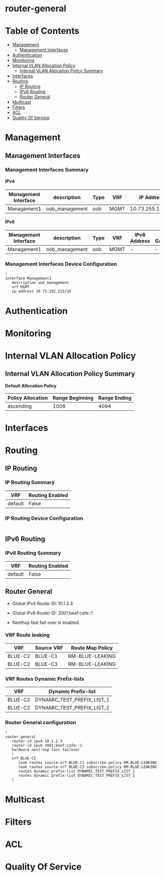 # router-general
# Table of Contents

- [Management](#management)
  - [Management Interfaces](#management-interfaces)
- [Authentication](#authentication)
- [Monitoring](#monitoring)
- [Internal VLAN Allocation Policy](#internal-vlan-allocation-policy)
  - [Internal VLAN Allocation Policy Summary](#internal-vlan-allocation-policy-summary)
- [Interfaces](#interfaces)
- [Routing](#routing)
  - [IP Routing](#ip-routing)
  - [IPv6 Routing](#ipv6-routing)
  - [Router General](#router-general)
- [Multicast](#multicast)
- [Filters](#filters)
- [ACL](#acl)
- [Quality Of Service](#quality-of-service)

# Management

## Management Interfaces

### Management Interfaces Summary

#### IPv4

| Management Interface | description | Type | VRF | IP Address | Gateway |
| -------------------- | ----------- | ---- | --- | ---------- | ------- |
| Management1 | oob_management | oob | MGMT | 10.73.255.122/24 | 10.73.255.2 |

#### IPv6

| Management Interface | description | Type | VRF | IPv6 Address | IPv6 Gateway |
| -------------------- | ----------- | ---- | --- | ------------ | ------------ |
| Management1 | oob_management | oob | MGMT | - | - |

### Management Interfaces Device Configuration

```eos
!
interface Management1
   description oob_management
   vrf MGMT
   ip address 10.73.255.122/24
```

# Authentication

# Monitoring

# Internal VLAN Allocation Policy

## Internal VLAN Allocation Policy Summary

**Default Allocation Policy**

| Policy Allocation | Range Beginning | Range Ending |
| ------------------| --------------- | ------------ |
| ascending | 1006 | 4094 |

# Interfaces

# Routing

## IP Routing

### IP Routing Summary

| VRF | Routing Enabled |
| --- | --------------- |
| default | False |

### IP Routing Device Configuration

```eos
```
## IPv6 Routing

### IPv6 Routing Summary

| VRF | Routing Enabled |
| --- | --------------- |
| default | False |

## Router General

- Global IPv4 Router ID: 10.1.2.3

- Global IPv6 Router ID: 2001:beef:cafe::1

- Nexthop fast fail-over is enabled.

### VRF Route leaking

| VRF | Source VRF | Route Map Policy |
|-----|------------|------------------|
| BLUE-C2 | BLUE-C1 | RM-BLUE-LEAKING |
| BLUE-C2 | BLUE-C3 | RM-BLUE-LEAKING |

### VRF Routes Dynamic Prefix-lists

| VRF | Dynamic Prefix-list |
|-----|---------------------|
| BLUE-C2 | DYNAMIC_TEST_PREFIX_LIST_1 |
| BLUE-C2 | DYNAMIC_TEST_PREFIX_LIST_2 |

### Router General configuration

```eos
!
router general
   router-id ipv4 10.1.2.3
   router-id ipv6 2001:beef:cafe::1
   hardware next-hop fast-failover
   !
   vrf BLUE-C2
      leak routes source-vrf BLUE-C1 subscribe-policy RM-BLUE-LEAKING
      leak routes source-vrf BLUE-C3 subscribe-policy RM-BLUE-LEAKING
      routes dynamic prefix-list DYNAMIC_TEST_PREFIX_LIST_1
      routes dynamic prefix-list DYNAMIC_TEST_PREFIX_LIST_2
   !
```

# Multicast

# Filters

# ACL

# Quality Of Service
